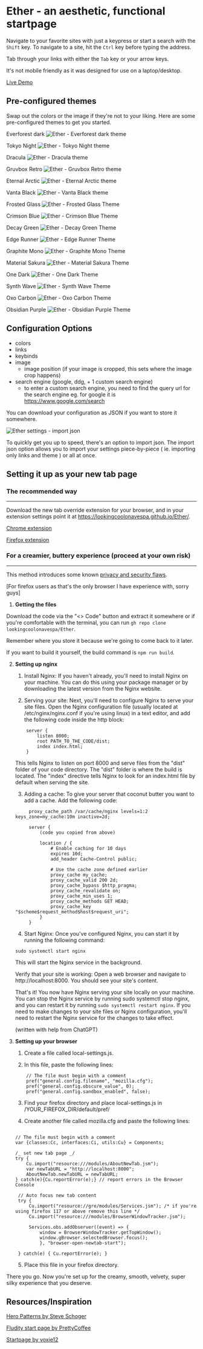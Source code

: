 # Ether - an aesthetic, functional startpage

Navigate to your favorite sites with just a keypress or start a search with the `Shift` key. To navigate to a site, hit the `Ctrl` key before typing the address.

Tab through your links with either the `Tab` key or your arrow keys.

It's not mobile friendly as it was designed for use on a laptop/desktop.

[Live Demo](https://nksupermarket.github.io/Ether/)

## Pre-configured themes

Swap out the colors or the image if they're not to your liking. Here are some pre-configured themes to get you started.

Everforest dark
![Ether - Everforest dark theme](https://i.postimg.cc/jjggsXtx/everforest-dark.jpg)

Tokyo Night
![Ether - Tokyo Night theme](https://i.postimg.cc/zGNPpvxr/catppuccin.jpg)

Dracula
![Ether - Dracula theme](https://i.postimg.cc/q7MDVYfD/dracula.jpg)

Gruvbox Retro
![Ether - Gruvbox Retro theme](https://i.postimg.cc/bJZ6dtwQ/gruvbox.jpg)

Eternal Arctic
![Ether - Eternal Arctic theme](https://i.postimg.cc/kgyYHCHt/nord.jpg)

Vanta Black
![Ether - Vanta Black theme](https://i.postimg.cc/28hK4hFG/b-w.jpg)

Frosted Glass
![Ether - Frosted Glass Theme](https://i.postimg.cc/HL7K1sy4/250704-16h38m32s-screenshot.png)

Crimson Blue
![Ether - Crimson Blue Theme](https://i.postimg.cc/0y434Jby/250704-16h38m06s-screenshot.png)

Decay Green
![Ether - Decay Green Theme](https://i.postimg.cc/2SyMTxjt/250704-16h37m43s-screenshot.png)

Edge Runner
![Ether - Edge Runner Theme](https://i.postimg.cc/282g4tYv/250704-16h37m16s-screenshot.png)

Graphite Mono
![Ether - Graphite Mono Theme](https://i.postimg.cc/J4PQftLS/250702-20h43m20s-screenshot.png)

Material Sakura
![Ether - Material Sakura Theme](https://i.postimg.cc/28zPLDsr/250704-16h36m52s-screenshot.png)

One Dark
![Ether - One Dark Theme](https://i.postimg.cc/XNKRvJDs/250704-16h36m18s-screenshot.png)

Synth Wave
![Ether - Synth Wave Theme](https://i.postimg.cc/nr1gSRQy/250704-16h35m44s-screenshot.png)

Oxo Carbon
![Ether - Oxo Carbon Theme](https://i.postimg.cc/Pxs7XsbG/250704-16h39m11s-screenshot.png)

Obsidian Purple
![Ether - Obsidian Purple Theme](https://i.postimg.cc/zBCc3tpy/250704-16h39m40s-screenshot.png)


## Configuration Options

- colors
- links
- keybinds
- image
  - image position (if your image is cropped, this sets where the image crop happens)
- search engine (google, ddg, + 1 custom search engine)
  - to enter a custom search engine, you need to find the query url for the search engine eg. for google it is https://www.google.com/search

You can download your configuration as JSON if you want to store it somewhere.

![Ether settings - import json](https://i.postimg.cc/XYtzwZ8p/ether-settings.jpg)

To quickly get you up to speed, there's an option to import json.
The import json option allows you to import your settings piece-by-piece ( ie. importing only links and theme ) or all at once.

## Setting it up as your new tab page

### The recommended way

---

Download the new tab override extension for your browser, and in your extension settings point it at https://lookingcoolonavespa.github.io/Ether/.

[Chrome extension](https://chrome.google.com/webstore/detail/new-tab-redirect/icpgjfneehieebagbmdbhnlpiopdcmna)

[Firefox extension](https://addons.mozilla.org/en-US/firefox/addon/new-tab-override/)

### For a creamier, buttery experience (proceed at your own risk)

---
This method introduces some known [privacy and security flaws](https://www.mdsec.co.uk/2020/04/abusing-firefox-in-enterprise-environments/). 

[For firefox users as that's the only browser I have experience with, sorry guys]

1. **Getting the files**

Download the code via the "<> Code" button and extract it somewhere
or if you're comfortable with the terminal, you can run `gh repo clone lookingcoolonavespa/Ether`.

Remember where you store it because we're going to come back to it later.

If you want to build it yourself, the build command is `npm run build`.

2. **Setting up nginx**

   1. Install Nginx: If you haven't already, you'll need to install Nginx on your machine. You can do this using your package manager or by downloading the latest version from the Nginx website.

   2. Serving your site: Next, you'll need to configure Nginx to serve your site files. Open the Nginx configuration file (usually located at /etc/nginx/nginx.conf if you're using linux) in a text editor, and add the following code inside the http block:

   ```
       server {
           listen 8000;
           root PATH_TO_THE_CODE/dist;
           index index.html;
       }
   ```

   This tells Nginx to listen on port 8000 and serve files from the "dist" folder of your code directory. The "dist" folder is where the build is located. The "index" directive tells Nginx to look for an index.html file by default when serving the site.

   3. Adding a cache: To give your server that coconut butter you want to add a cache. Add the following code:

   ```
        proxy_cache_path /var/cache/nginx levels=1:2 keys_zone=my_cache:10m inactive=2d;

        server {
            (code you copied from above)

            location / {
                # Enable caching for 10 days
                expires 10d;
                add_header Cache-Control public;

                # Use the cache zone defined earlier
                proxy_cache my_cache;
                proxy_cache_valid 200 2d;
                proxy_cache_bypass $http_pragma;
                proxy_cache_revalidate on;
                proxy_cache_min_uses 1;
                proxy_cache_methods GET HEAD;
                proxy_cache_key "$scheme$request_method$host$request_uri";
            }
        }
   ```

   4. Start Nginx: Once you've configured Nginx, you can start it by running the following command:

   `sudo systemctl start nginx`

   This will start the Nginx service in the background.

   Verify that your site is working: Open a web browser and navigate to http://localhost:8000. You should see your site's content.

   That's it! You now have Nginx serving your site locally on your machine. You can stop the Nginx service by running sudo systemctl stop nginx, and you can restart it by running `sudo systemctl restart nginx`. If you need to make changes to your site files or Nginx configuration, you'll need to restart the Nginx service for the changes to take effect.

   (written with help from ChatGPT)

3. **Setting up your browser**

   1. Create a file called local-settings.js.

   2. In this file, paste the following lines:

   ```
       // The file must begin with a comment
       pref("general.config.filename", "mozilla.cfg");
       pref("general.config.obscure_value", 0);
       pref("general.config.sandbox_enabled", false);

   ```

   3. Find your firefox directory and place local-settings.js in /YOUR_FIREFOX_DIR/default/pref/

   4. Create another file called mozilla.cfg and paste the following lines:

   ```

   // The file must begin with a comment
   var {classes:Cc, interfaces:Ci, utils:Cu} = Components;

   /_ set new tab page _/
   try {
       Cu.import("resource:///modules/AboutNewTab.jsm");
       var newTabURL = "http://localhost:8000";
       AboutNewTab.newTabURL = newTabURL;
   } catch(e){Cu.reportError(e);} // report errors in the Browser Console

    // Auto focus new tab content
    try {
        Cu.import("resource://gre/modules/Services.jsm"); /* if you're using firefox 117 or above remove this line */
        Cu.import("resource:///modules/BrowserWindowTracker.jsm");

        Services.obs.addObserver((event) => {
            window = BrowserWindowTracker.getTopWindow();
            window.gBrowser.selectedBrowser.focus();
            }, "browser-open-newtab-start");

    } catch(e) { Cu.reportError(e); }

   ```

   5. Place this file in your firefox directory.

There you go. Now you're set up for the creamy, smooth, velvety, super silky experience that you deserve.

## Resources/Inspiration

[Hero Patterns by Steve Schoger](www.heropatterns.com)

[Fludity start page by PrettyCoffee](https://github.com/PrettyCoffee/fluidity/tree/main/src)

[Startpage by voxie12](https://github.com/voxie12/voxie12.github.io)
